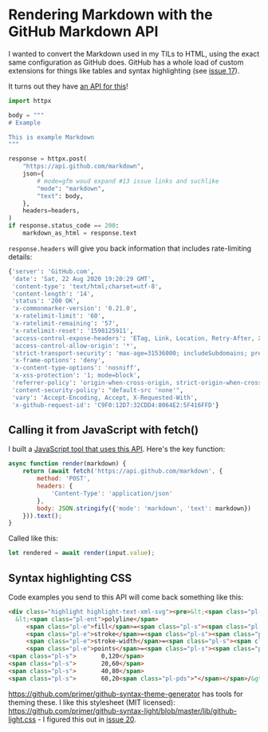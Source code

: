 # Rendering Markdown with the GitHub Markdown API

I wanted to convert the Markdown used in my TILs to HTML, using the exact same configuration as GitHub does. GitHub has a whole load of custom extensions for things like tables and syntax highlighting (see [issue 17](https://github.com/simonw/til/issues/17)).

It turns out they have [an API for this](https://developer.github.com/v3/markdown/)!

```python
import httpx

body = """
# Example

This is example Markdown
"""

response = httpx.post(
    "https://api.github.com/markdown",
    json={
        # mode=gfm woud expand #13 issue links and suchlike
        "mode": "markdown",
        "text": body,
    },
    headers=headers,
)
if response.status_code == 200:
    markdown_as_html = response.text
```

`response.headers` will give you back information that includes rate-limiting details:
```python
{'server': 'GitHub.com',
 'date': 'Sat, 22 Aug 2020 19:20:29 GMT',
 'content-type': 'text/html;charset=utf-8',
 'content-length': '14',
 'status': '200 OK',
 'x-commonmarker-version': '0.21.0',
 'x-ratelimit-limit': '60',
 'x-ratelimit-remaining': '57',
 'x-ratelimit-reset': '1598125911',
 'access-control-expose-headers': 'ETag, Link, Location, Retry-After, X-GitHub-OTP, X-RateLimit-Limit, X-RateLimit-Remaining, X-RateLimit-Reset, X-OAuth-Scopes, X-Accepted-OAuth-Scopes, X-Poll-Interval, X-GitHub-Media-Type, Deprecation, Sunset',
 'access-control-allow-origin': '*',
 'strict-transport-security': 'max-age=31536000; includeSubdomains; preload',
 'x-frame-options': 'deny',
 'x-content-type-options': 'nosniff',
 'x-xss-protection': '1; mode=block',
 'referrer-policy': 'origin-when-cross-origin, strict-origin-when-cross-origin',
 'content-security-policy': "default-src 'none'",
 'vary': 'Accept-Encoding, Accept, X-Requested-With',
 'x-github-request-id': 'C9F0:12D7:32CDD4:8064E2:5F416FFD'}
```
## Calling it from JavaScript with fetch()

I built a [JavaScript tool that uses this API](/tools/render-markdown). Here's the key function:

```javascript
async function render(markdown) {
    return (await fetch('https://api.github.com/markdown', {
        method: 'POST',
        headers: {
            'Content-Type': 'application/json'
        },
        body: JSON.stringify({'mode': 'markdown', 'text': markdown})
    })).text();
}
```
Called like this:
```javascript
let rendered = await render(input.value);
```

## Syntax highlighting CSS

Code examples you send to this API will come back something like this:

```html
<div class="highlight highlight-text-xml-svg"><pre>&lt;<span class="pl-ent">svg</span> <span class="pl-e">viewBox</span>=<span class="pl-s"><span class="pl-pds">"</span>0 0 500 100<span class="pl-pds">"</span></span>&gt;
  &lt;<span class="pl-ent">polyline</span>
     <span class="pl-e">fill</span>=<span class="pl-s"><span class="pl-pds">"</span>none<span class="pl-pds">"</span></span>
     <span class="pl-e">stroke</span>=<span class="pl-s"><span class="pl-pds">"</span>#0074d9<span class="pl-pds">"</span></span>
     <span class="pl-e">stroke-width</span>=<span class="pl-s"><span class="pl-pds">"</span>3<span class="pl-pds">"</span></span>
     <span class="pl-e">points</span>=<span class="pl-s"><span class="pl-pds">"</span></span>
<span class="pl-s">       0,120</span>
<span class="pl-s">       20,60</span>
<span class="pl-s">       40,80</span>
<span class="pl-s">       60,20<span class="pl-pds">"</span></span>/&gt;
```
https://github.com/primer/github-syntax-theme-generator has tools for theming these. I like this stylesheet (MIT licensed): https://github.com/primer/github-syntax-light/blob/master/lib/github-light.css - I figured this out in [issue 20](https://github.com/simonw/til/issues/20).
